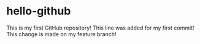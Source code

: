# hello-github
This is my first GitHub repository!
This line was added for my first commit!
This change is made on my feature branch!
